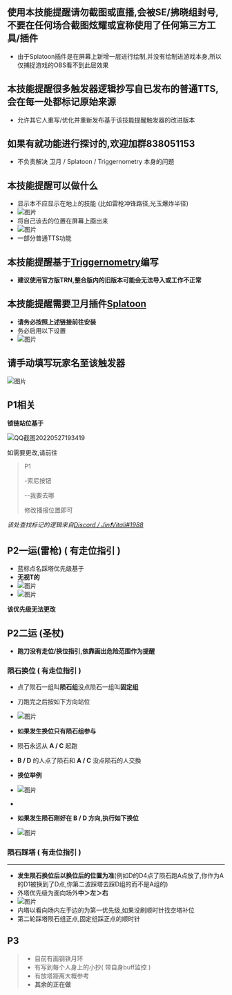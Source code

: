 ## 使用本技能提醒请勿截图或直播,会被SE/拂晓组封号,不要在任何场合截图炫耀或宣称使用了任何第三方工具/插件
* 由于Splatoon插件是在屏幕上新增一层进行绘制,并没有绘制进游戏本身,所以仅捕捉游戏的OBS看不到此层效果

## 本技能提醒很多触发器逻辑抄写自已发布的普通TTS,会在每一处都标记原始来源
* 允许其它人重写/优化并重新发布基于该技能提醒触发器的改进版本

## 如果有就功能进行探讨的,欢迎加群838051153
* 不负责解决 卫月 / Splatoon / Triggernometry 本身的问题

## 本技能提醒可以做什么
* 显示本不应显示在地上的技能 (比如雷枪冲锋路径,光玉爆炸半径)
* ![图片](https://user-images.githubusercontent.com/31427200/170696438-ec78dc68-0bbf-42c9-bf87-d1ce11ae0c4c.png)
* 将自己该去的位置在屏幕上画出来
* ![图片](https://user-images.githubusercontent.com/31427200/170696636-5f7c606a-7794-4edb-9fd4-699a2c7bf5a2.png)
* 一部分普通TTS功能

## 本技能提醒基于[Triggernometry](https://github.com/paissaheavyindustries/Triggernometry)编写
* **建议使用官方版TRN,整合版内的旧版本可能会无法导入或工作不正常**

## 本技能提醒需要卫月插件[Splatoon](https://github.com/Eternita-S/Splatoon)
* **请务必按照上述链接前往安装**
* 务必启用以下设置
* ![图片](https://user-images.githubusercontent.com/31427200/170856016-206adf2e-54ce-477d-8ca7-0278254efabb.png)

## 请手动填写玩家名至该触发器
![图片](https://user-images.githubusercontent.com/31427200/170809073-2cfdcd4d-d831-4dae-9f32-e57ffb231d2d.png)

## P1相关
**锁链站位基于**

![QQ截图20220527193419](https://user-images.githubusercontent.com/31427200/170691760-a7972ba4-3e1d-4c6c-99a0-4c27515df168.png)

如需要更改,请前往
>P1
>
> -索尼按钮
> 
> --我要去哪
> 
> 修改播报位置即可

_该处查找标记的逻辑来自[Discord / Jin❗Vitali#1988](https://discord.com/channels/374517624228544512/399219257302450196/968813549482831882)_

## P2一运(雷枪) ( 有走位指引 )
* 蓝标点名踩塔优先级基于
* **无视T的**
* ![图片](https://user-images.githubusercontent.com/31427200/170693486-cd942000-07b5-459d-a1cd-ee598048ecb3.png)
* ![图片](https://user-images.githubusercontent.com/31427200/170693710-fde08f75-9961-4eab-8399-6828eb58a1a8.png)

**该优先级无法更改**

## P2二运 (圣杖)
* **跑刀没有走位/换位指引,依靠画出危险范围作为提醒**
### 陨石换位 ( 有走位指引 )
* 点了陨石一组叫**陨石组**没点陨石一组叫**固定组**
* 刀跑完之后按如下方向站位
* ![图片](https://user-images.githubusercontent.com/31427200/170695155-ddbf799a-e9f8-4f75-8666-7cc70385bc57.png)

* **如果发生换位只有陨石组参与**
* 陨石永远从 **A / C** 起跑
* **B / D** 的人点了陨石和 **A / C** 没点陨石的人交換
* **换位举例**
* ![图片](https://user-images.githubusercontent.com/31427200/170695506-81a7875b-acab-4421-9d3d-93a1ae343f49.png)
* 
* **如果发生陨石刚好在 B / D 方向,执行如下换位**
* ![图片](https://user-images.githubusercontent.com/31427200/170695629-67585bcc-8602-47f8-90ad-6e6639d7c805.png)

### 陨石踩塔 ( 有走位指引 )
***
* **发生陨石换位后以换位后的位置为准**(例如D的D4点了陨石跑A点放了,你作为A的D1被换到了D点,你第二波踩塔去踩D组的而不是A组的)
* 外塔优先级为面向场外**中＞左＞右**
* ![图片](https://user-images.githubusercontent.com/31427200/170697573-da3903f0-a058-4cb4-9ead-556b92dad142.png)
* 内塔以看向场内左手边的为第一优先级,如果没刷顺时针找空塔补位
* 第二轮踩塔陨石组正点,固定组踩正点的顺时针


## P3
>* 目前有画钢铁月环
>* 有写到每个人身上的小抄( 带自身buff监控 )
>* 有放塔距离大概参考
>* **其余的正在做**

